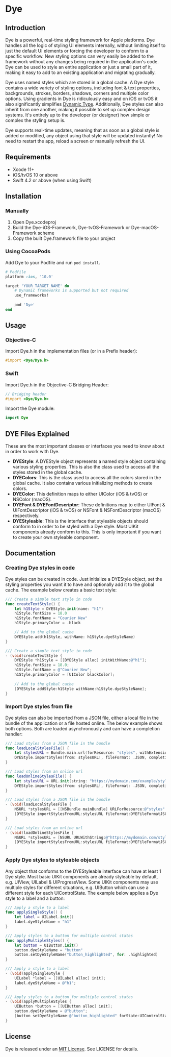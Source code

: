 # Dye

## Introduction

Dye is a powerful, real-time styling framework for Apple platforms. Dye handles all the logic of styling UI elements internally, without limiting itself to just the default UI elements or forcing the developer to conform to a specific workflow. New styling options can very easily be added to the framework without any changes being required in the application's code. Dye can be used to style an entire application or just a small part of it, making it easy to add to an existing application and migrating gradually.

Dye uses named styles which are stored in a global cache. A Dye style contains a wide variety of styling options, including font & text properties, backgrounds, strokes, borders, shadows, corners and multiple color options. Using gradients in Dye is ridiculously easy and on iOS or tvOS it also significantly simplifies [Dynamic Type](https://developer.apple.com/documentation/uikit/uifont/scaling_fonts_automatically). Additionally, Dye styles can also inherit from one another, making it possible to set up complex design systems. It's entirely up to the developer (or designer) how simple or complex the styling setup is.

Dye supports real-time updates, meaning that as soon as a global style is added or modified, any object using that style will be updated instantly! No need to restart the app, reload a screen or manually refresh the UI.

## Requirements

- Xcode 11+
- iOS/tvOS 10 or above
- Swift 4.2 or above (when using Swift)

## Installation

### Manually

1. Open Dye.xcodeproj
2. Build the Dye-iOS-Framework, Dye-tvOS-Framework or Dye-macOS-Framework scheme
3. Copy the built Dye.framework file to your project

### Using CocoaPods

Add Dye to your Podfile and run `pod install`.

```ruby
# Podfile
platform :ios, '10.0'

target 'YOUR_TARGET_NAME' do
    # Dynamic frameworks is supported but not required
    use_frameworks!
	
    pod 'Dye'
end
```

## Usage

### Objective-C

Import Dye.h in the implementation files (or in a Prefix header):

```objectivec
#import <Dye/Dye.h>
```

### Swift

Import Dye.h in the Objective-C Bridging Header:

```objectivec
// Bridging header
#import <Dye/Dye.h>
```

Import the Dye module:

```swift
import Dye
```

## DYE Files Explained

These are the most important classes or interfaces you need to know about in order to work with Dye.

- **DYEStyle**: A DYEStyle object represents a named style object containing various styling properties. This is also the class used to access all the styles stored in the global cache.
- **DYEColors**: This is the class used to access all the colors stored in the global cache. It also contains various initializing methods to create colors.
- **DYEColor**: This definition maps to either UIColor (iOS & tvOS) or NSColor (macOS).
- **DYEFont & DYEFontDescriptor**: These definitions map to either UIFont & UIFontDescriptor (iOS & tvOS) or NSFont & NSFontDescriptor (macOS) respectively.
- **DYEStyleable**: This is the interface that styleable objects should conform to in order to be styled with a Dye style. Most UIKit components already conform to this. This is only important if you want to create your own styleable component.

## Documentation

### Creating Dye styles in code

Dye styles can be created in code. Just initialize a DYEStyle object, set the styling properties you want it to have and optionally add it to the global cache. The example below creates a basic text style:

```swift
/// Create a simple text style in code
func createTextStyle() {
    let h1Style = DYEStyle.init(name: "h1")
    h1Style.fontSize = 18.0
    h1Style.fontName = "Courier New"
    h1Style.primaryColor = .black

    // Add to the global cache
    DYEStyle.add(h1Style, withName: h1Style.dyeStyleName)
}
```

```objectivec
/// Create a simple text style in code
- (void)createTextStyle {
    DYEStyle *h1Style = [[DYEStyle alloc] initWithName:@"h1"];
    h1Style.fontSize = 18.0;
    h1Style.fontName = @"Courier New";
    h1Style.primaryColor = [UIColor blackColor];
    
    // Add to the global cache
    [DYEStyle addStyle:h1Style withName:h1Style.dyeStyleName];
}
```

### Import Dye styles from file

Dye styles can also be imported from a JSON file, either a local file in the bundle of the application or a file hosted online. The below example shows both options. Both are loaded asynchronously and can have a completion handler:

```swift
/// Load styles from a JSON file in the bundle
func loadLocalStylesFile() {
    let stylesURL = Bundle.main.url(forResource: "styles", withExtension: "json")
    DYEStyle.importStyles(from: stylesURL!, fileFormat: .JSON, completionHandler: nil)
}

/// Load styles from an online url
func loadOnlineStylesFile() {
    let stylesURL = URL.init(string: "https://mydomain.com/example/styles.json")
    DYEStyle.importStyles(from: stylesURL!, fileFormat: .JSON, completionHandler: nil)
}
```

```objectivec
/// Load styles from a JSON file in the bundle
- (void)loadLocalStylesFile {
    NSURL *stylesURL = [[NSBundle mainBundle] URLForResource:@"styles" withExtension:@"json"];
    [DYEStyle importStylesFromURL:stylesURL fileFormat:DYEFileFormatJSON completionHandler:nil];
}

/// Load styles from an online url
- (void)loadOnlineStylesFile {
    NSURL *stylesURL = [NSURL URLWithString:@"https://mydomain.com/styles.json"];
    [DYEStyle importStylesFromURL:stylesURL fileFormat:DYEFileFormatJSON completionHandler:nil];
}
```

### Apply Dye styles to styleable objects

Any object that conforms to the DYEStyleable interface can have at least 1 Dye style. Most basic UIKit components are already styleable by default, e.g. UIView, UILabel & UIProgressView. Some UIKit components may use multiple styles for different situations, e.g. UIButton which can use a different style for each UIControlState. The example below applies a Dye style to a label and a button:

```swift
/// Apply a style to a label
func applySingleStyle() {
    let label = UILabel.init()
    label.dyeStyleName = "h1"
}

/// Apply styles to a button for multiple control states
func applyMultipleStyles() {
    let button = UIButton.init()
    button.dyeStyleName = "button"
    button.setDyeStyleName("button_highlighted", for: .highlighted)
}
```

```objectivec
/// Apply a style to a label
- (void)applySingleStyle {
    UILabel *label = [[UILabel alloc] init];
    label.dyeStyleName = @"h1";
}

/// Apply styles to a button for multiple control states
- (void)applyMultipleStyles {
    UIButton *button = [[UIButton alloc] init];
    button.dyeStyleName = @"button";
    [button setDyeStyleName:@"button_highlighted" forState:UIControlStateHighlighted];
}
```

## License

Dye is released under an [MIT License](https://opensource.org/licenses/MIT). See LICENSE for details.
